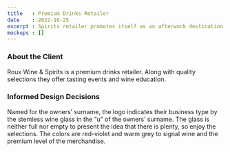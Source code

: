 ```yaml
---
title   : Premium Drinks Retailer
date    : 2022-10-25
excerpt : Spirits retailer promotes itself as an afterwork destination for the professional crowd.
mockups : []
---
```


### About the Client

Roux Wine & Spirits is a premium drinks retailer. Along with quality selections they offer tasting events and wine education.

### Informed Design Decisions

Named for the owners’ surname, the logo indicates their business type by the stemless wine glass in the “u” of the owners’ surname. The glass is neither full nor empty to present the idea that there is plenty, so enjoy the selections. The colors are red-violet and warm grey to signal wine and the premium level of the merchandise.

